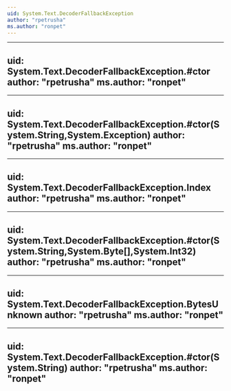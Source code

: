 ```yaml
---
uid: System.Text.DecoderFallbackException
author: "rpetrusha"
ms.author: "ronpet"
---
```


---
uid: System.Text.DecoderFallbackException.#ctor
author: "rpetrusha"
ms.author: "ronpet"
---

---
uid: System.Text.DecoderFallbackException.#ctor(System.String,System.Exception)
author: "rpetrusha"
ms.author: "ronpet"
---

---
uid: System.Text.DecoderFallbackException.Index
author: "rpetrusha"
ms.author: "ronpet"
---

---
uid: System.Text.DecoderFallbackException.#ctor(System.String,System.Byte[],System.Int32)
author: "rpetrusha"
ms.author: "ronpet"
---

---
uid: System.Text.DecoderFallbackException.BytesUnknown
author: "rpetrusha"
ms.author: "ronpet"
---

---
uid: System.Text.DecoderFallbackException.#ctor(System.String)
author: "rpetrusha"
ms.author: "ronpet"
---
